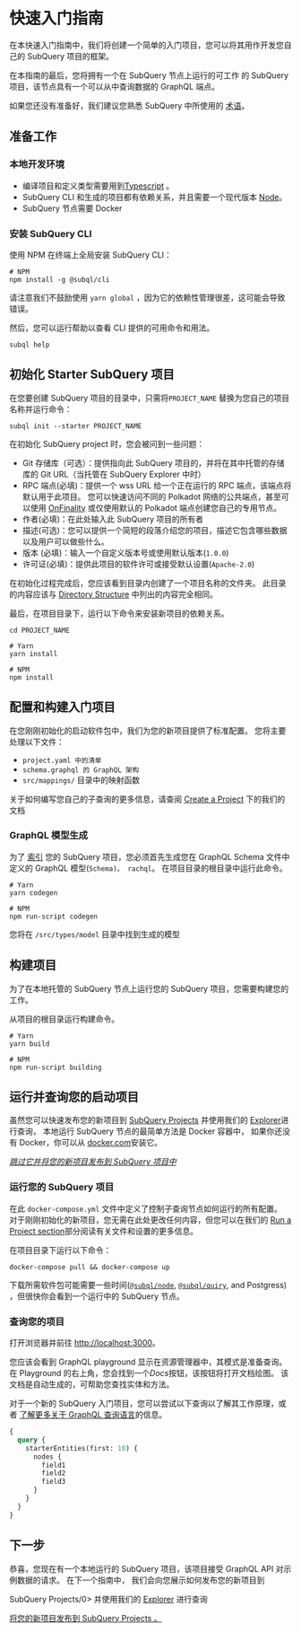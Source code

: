 # 快速入门指南

在本快速入门指南中，我们将创建一个简单的入门项目，您可以将其用作开发您自己的 SubQuery 项目的框架。

在本指南的最后，您将拥有一个在 SubQuery 节点上运行的可工作 的 SubQuery 项目，该节点具有一个可以从中查询数据的 GraphQL 端点。

如果您还没有准备好，我们建议您熟悉 SubQuery 中所使用的 [术语](../#terminology)。

## 准备工作

### 本地开发环境

- 编译项目和定义类型需要用到[Typescript](https://www.typescriptlang.org/) 。
- SubQuery CLI 和生成的项目都有依赖关系，并且需要一个现代版本 [Node](https://nodejs.org/en/)。
- SubQuery 节点需要 Docker

### 安装 SubQuery CLI

使用 NPM 在终端上全局安装 SubQuery CLI：

```shell
# NPM
npm install -g @subql/cli
```

请注意我们不鼓励使用 `yarn global` ，因为它的依赖性管理很差，这可能会导致错误。

然后，您可以运行帮助以查看 CLI 提供的可用命令和用法。

```shell
subql help
```

## 初始化 Starter SubQuery 项目

在您要创建 SubQuery 项目的目录中，只需将`PROJECT_NAME` 替换为您自己的项目名称并运行命令：

```shell
subql init --starter PROJECT_NAME
```

在初始化 SubQuery project 时，您会被问到一些问题：

- Git 存储库（可选）：提供指向此 SubQuery 项目的，并将在其中托管的存储库的 Git URL（当托管在 SubQuery Explorer 中时）
- RPC 端点(必填)：提供一个 wss URL 给一个正在运行的 RPC 端点，该端点将默认用于此项目。 您可以快速访问不同的 Polkadot 网络的公共端点，甚至可以使用 [OnFinality](https://app.onfinality.io) 或仅使用默认的 Polkadot 端点创建您自己的专用节点。
- 作者(必填)：在此处输入此 SubQuery 项目的所有者
- 描述(可选)：您可以提供一个简短的段落介绍您的项目，描述它包含哪些数据以及用户可以做些什么。
- 版本 (必填)：输入一个自定义版本号或使用默认版本(`1.0.0`)
- 许可证(必填)：提供此项目的软件许可或接受默认设置(`Apache-2.0`)

在初始化过程完成后，您应该看到目录内创建了一个项目名称的文件夹。 此目录的内容应该与 [Directory Structure](../create/introduction.md#directory-structure) 中列出的内容完全相同。

最后，在项目目录下，运行以下命令来安装新项目的依赖关系。

```shell
cd PROJECT_NAME

# Yarn
yarn install

# NPM
npm install
```

## 配置和构建入门项目

在您刚刚初始化的启动软件包中，我们为您的新项目提供了标准配置。 您将主要处理以下文件：

- `project.yaml 中的清单`
- `schema.graphql 的 GraphQL 架构`
- `src/mappings/` 目录中的映射函数

关于如何编写您自己的子查询的更多信息，请查阅 [Create a Project](../create/introduction.md) 下的我们的文档

### GraphQL 模型生成

为了 [索引](../run/run.md) 您的 SubQuery 项目，您必须首先生成您在 GraphQL Schema 文件中定义的 GraphQL 模型(`Schema)。 rachql`。 在项目目录的根目录中运行此命令。

```shell
# Yarn
yarn codegen

# NPM
npm run-script codegen
```

您将在 `/src/types/model` 目录中找到生成的模型

## 构建项目

为了在本地托管的 SubQuery 节点上运行您的 SubQuery 项目，您需要构建您的工作。

从项目的根目录运行构建命令。

```shell
# Yarn
yarn build

# NPM
npm run-script building
```

## 运行并查询您的启动项目

虽然您可以快速发布您的新项目到 [SubQuery Projects](https://project.subquery.network) 并使用我们的 [Explorer](https://explorer.subquery.network)进行查询， 本地运行 SubQuery 节点的最简单方法是 Docker 容器中， 如果你还没有 Docker，你可以从 [docker.com](https://docs.docker.com/get-docker/)安装它。

[_跳过它并将您的新项目发布到 SubQuery 项目中_](../publish/publish.md)

### 运行您的 SubQuery 项目

在此 `docker-compose.yml` 文件中定义了控制子查询节点如何运行的所有配置。 对于刚刚初始化的新项目，您无需在此处更改任何内容，但您可以在我们的 [Run a Project section](../run/run.md)部分阅读有关文件和设置的更多信息。

在项目目录下运行以下命令：

```shell
docker-compose pull && docker-compose up
```

下载所需软件包可能需要一些时间([`@subql/node`](https://www.npmjs.com/package/@subql/node), [`@subql/quiry`](https://www.npmjs.com/package/@subql/query), and Postgress) ，但很快你会看到一个运行中的 SubQuery 节点。

### 查询您的项目

打开浏览器并前往 [http://localhost:3000](http://localhost:3000)。

您应该会看到 GraphQL playground 显示在资源管理器中，其模式是准备查询。 在 Playground 的右上角，您会找到一个*Docs*按钮，该按钮将打开文档绘图。 该文档是自动生成的，可帮助您查找实体和方法。

对于一个新的 SubQuery 入门项目，您可以尝试以下查询以了解其工作原理，或者 [了解更多关于 GraphQL 查询语言](../query/graphql.md)的信息。

```graphql
{
  query {
    starterEntities(first: 10) {
      nodes {
        field1
        field2
        field3
      }
    }
  }
}
```

## 下一步

恭喜，您现在有一个本地运行的 SubQuery 项目，该项目接受 GraphQL API 对示例数据的请求。 在下一个指南中， 我们会向您展示如何发布您的新项目到

SubQuery Projects/0> 并使用我们的 [Explorer](https://explorer.subquery.network) 进行查询</p>

[将您的新项目发布到 SubQuery Projects 。](../publish/publish.md)
